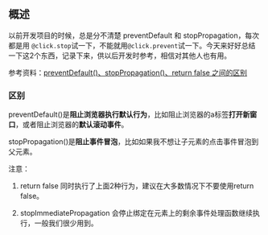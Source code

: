 ## 概述

以前开发项目的时候，总是分不清楚 preventDefault 和 stopPropagation，每次都是用 ```@click.stop```试一下，不能就用```@click.prevent```试一下。今天来好好总结一下这2个东西，记录下来，供以后开发时参考，相信对其他人也有用。

参考资料：[preventDefault()、stopPropagation()、return false 之间的区别](https://www.cnblogs.com/dannyxie/p/5642727.html)

### 区别

preventDefault()是**阻止浏览器执行默认行为**，比如阻止浏览器的a标签**打开新窗口**，或者阻止浏览器的**默认滚动事件**。

stopPropagation()是**阻止事件冒泡**，比如如果我不想让子元素的点击事件冒泡到父元素。

注意：

1. return false 同时执行了上面2种行为，建议在大多数情况下不要使用return false。

2. stopImmediatePropagation 会停止绑定在元素上的剩余事件处理函数继续执行，一般我们很少用到。
